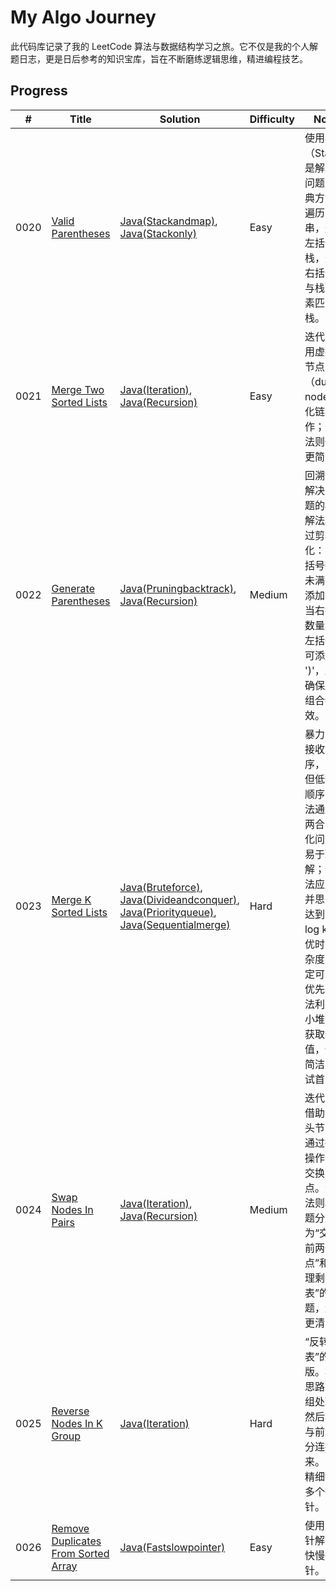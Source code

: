 # My Algo Journey

此代码库记录了我的 LeetCode 算法与数据结构学习之旅。它不仅是我的个人解题日志，更是日后参考的知识宝库，旨在不断磨练逻辑思维，精进编程技艺。

## Progress

| # | Title | Solution | Difficulty | Notes |
|---|---|---|---|---|
| 0020 | [Valid Parentheses](https://leetcode.cn/problems/Valid-Parentheses/) | [Java(Stackandmap)](0020-Valid-Parentheses/Solution_StackAndMap.java), [Java(Stackonly)](0020-Valid-Parentheses/Solution_StackOnly.java) | Easy | 使用栈（Stack）是解决此问题的经典方法。遍历字符串，遇到左括号入栈，遇到右括号则与栈顶元素匹配出栈。 |
| 0021 | [Merge Two Sorted Lists](https://leetcode.cn/problems/Merge-Two-Sorted-Lists/) | [Java(Iteration)](0021-Merge-Two-Sorted-Lists/Solution_Iteration.java), [Java(Recursion)](0021-Merge-Two-Sorted-Lists/Solution_Recursion.java) | Easy | 迭代法使用虚拟头节点（dummy node）简化链表操作；递归法则代码更简洁。 |
| 0022 | [Generate Parentheses](https://leetcode.cn/problems/Generate-Parentheses/) | [Java(Pruningbacktrack)](0022-Generate-Parentheses/Solution_PruningBacktrack.java), [Java(Recursion)](0022-Generate-Parentheses/Solution_Recursion.java) | Medium | 回溯法是解决此问题的标准解法。通过剪枝优化：当左括号数量未满n时可添加 '('；当右括号数量小于左括号时可添加 ')'，从而确保所有组合都有效。 |
| 0023 | [Merge K Sorted Lists](https://leetcode.cn/problems/Merge-K-Sorted-Lists/) | [Java(Bruteforce)](0023-Merge-K-Sorted-Lists/Solution_BruteForce.java), [Java(Divideandconquer)](0023-Merge-K-Sorted-Lists/Solution_DivideAndConquer.java), [Java(Priorityqueue)](0023-Merge-K-Sorted-Lists/Solution_PriorityQueue.java), [Java(Sequentialmerge)](0023-Merge-K-Sorted-Lists/Solution_SequentialMerge.java) | Hard | 暴力法​​直接收集排序，简单但低效；​​顺序合并法​​通过两两合并简化问题，易于理解；​​分治法​​应用归并思想，达到O(N log k)最优时间复杂度，稳定可靠；​​优先队列法​​利用最小堆动态获取最小值，代码简洁，面试首选。 |
| 0024 | [Swap Nodes In Pairs](https://leetcode.cn/problems/Swap-Nodes-In-Pairs/) | [Java(Iteration)](0024-Swap-Nodes-In-Pairs/Solution_Iteration.java), [Java(Recursion)](0024-Swap-Nodes-In-Pairs/Solution_Recursion.java) | Medium | 迭代法可借助虚拟头节点，通过指针操作两两交换节点。递归法则将问题分解为“交换当前两个节点”和“处理剩余链表”的子问题，逻辑更清晰。 |
| 0025 | [Reverse Nodes In K Group](https://leetcode.cn/problems/Reverse-Nodes-In-K-Group/) | [Java(Iteration)](0025-Reverse-Nodes-In-K-Group/Solution_Iteration.java) | Hard | “反转链表”的升级版。核心思路是分组处理，然后将其与前后部分连接起来。需要精细控制多个指针。 |
| 0026 | [Remove Duplicates From Sorted Array](https://leetcode.cn/problems/Remove-Duplicates-From-Sorted-Array/) | [Java(Fastslowpointer)](0026-Remove-Duplicates-From-Sorted-Array/Solution_FastSlowPointer.java) | Easy | 使用双指针解法--快慢指针。 |